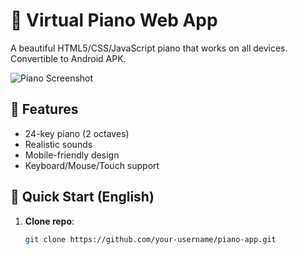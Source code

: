 # 🎹 Virtual Piano Web App

A beautiful HTML5/CSS/JavaScript piano that works on all devices. Convertible to Android APK.

![Piano Screenshot](screenshot.png)

## 🌟 Features
- 24-key piano (2 octaves)
- Realistic sounds
- Mobile-friendly design
- Keyboard/Mouse/Touch support

## 🚀 Quick Start (English)
1. **Clone repo**:
   ```bash
   git clone https://github.com/your-username/piano-app.git
